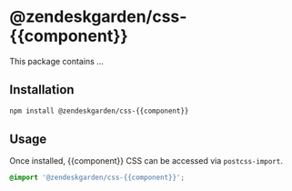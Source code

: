 # @zendeskgarden/css-{{component}}

This package contains ...

## Installation

```sh
npm install @zendeskgarden/css-{{component}}
```

## Usage

Once installed, {{component}} CSS can be accessed via `postcss-import`.

```css
@import '@zendeskgarden/css-{{component}}';
```

<!--
  TODO:

  * [ ] Add {{component}} to root README table.
  * [ ] Add {{component}} to demo `index.html`.
  * [ ] Delete this comment block.
-->
